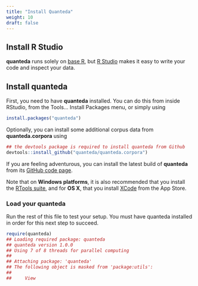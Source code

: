 ```yaml
---
title: "Install Quanteda"
weight: 10
draft: false
---
```




## Install R Studio

**quanteda** runs solely on [base R](https://cran.r-project.org/), but [R Studio](https://www.rstudio.com/products/rstudio/download/) makes it easy to write your code and inspect your data.

## Install quanteda

First, you need to have **quanteda** installed.  You can do this from inside RStudio, from the Tools... Install Packages menu, or simply using

```r
install.packages("quanteda")
```

Optionally, you can install some additional corpus data from **quanteda.corpora** using


```r
## the devtools package is required to install quanteda from Github
devtools::install_github("quanteda/quanteda.corpora")
```

If you are feeling adventurous, you can install the latest build of **quanteda** from its [GitHub code page](https://github.com/kbenoit/quanteda).

Note that on **Windows platforms**, it is also recommended that you install the [RTools suite](https://cran.r-project.org/bin/windows/Rtools/), and for **OS X**, that you install [XCode](https://itunes.apple.com/gb/app/xcode/id497799835?mt=12) from the App Store.


### Load your quanteda

Run the rest of this file to test your setup.  You must have quanteda installed in order for this next step to succeed.

```r
require(quanteda)
## Loading required package: quanteda
## quanteda version 1.0.0
## Using 7 of 8 threads for parallel computing
## 
## Attaching package: 'quanteda'
## The following object is masked from 'package:utils':
## 
##     View
```







